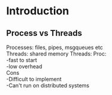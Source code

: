 # Introduction
## Process vs Threads
Processes: files, pipes, msgqueues etc  
Threads: shared memory
Threads:
Proc:  
-fast to start  
-low overhead  
Cons   
-Difficult to implement  
-Can't run on distributed systems
